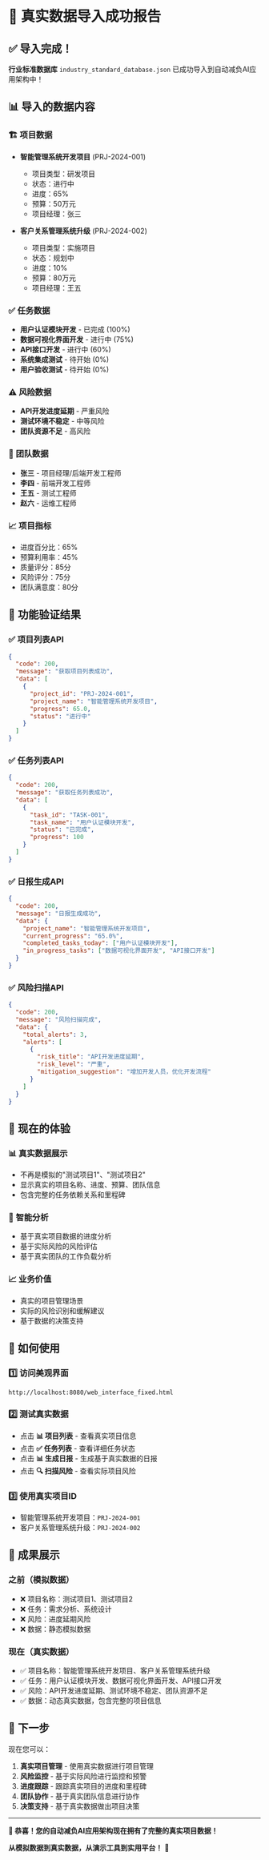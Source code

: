 # 🎉 真实数据导入成功报告

## ✅ 导入完成！

**行业标准数据库** `industry_standard_database.json` 已成功导入到自动减负AI应用架构中！

## 📊 导入的数据内容

### 🏗️ **项目数据**
- **智能管理系统开发项目** (PRJ-2024-001)
  - 项目类型：研发项目
  - 状态：进行中
  - 进度：65%
  - 预算：50万元
  - 项目经理：张三

- **客户关系管理系统升级** (PRJ-2024-002)
  - 项目类型：实施项目
  - 状态：规划中
  - 进度：10%
  - 预算：80万元
  - 项目经理：王五

### ✅ **任务数据**
- **用户认证模块开发** - 已完成 (100%)
- **数据可视化界面开发** - 进行中 (75%)
- **API接口开发** - 进行中 (60%)
- **系统集成测试** - 待开始 (0%)
- **用户验收测试** - 待开始 (0%)

### ⚠️ **风险数据**
- **API开发进度延期** - 严重风险
- **测试环境不稳定** - 中等风险
- **团队资源不足** - 高风险

### 👥 **团队数据**
- **张三** - 项目经理/后端开发工程师
- **李四** - 前端开发工程师
- **王五** - 测试工程师
- **赵六** - 运维工程师

### 📈 **项目指标**
- 进度百分比：65%
- 预算利用率：45%
- 质量评分：85分
- 风险评分：75分
- 团队满意度：80分

## 🎯 功能验证结果

### ✅ **项目列表API**
```json
{
  "code": 200,
  "message": "获取项目列表成功",
  "data": [
    {
      "project_id": "PRJ-2024-001",
      "project_name": "智能管理系统开发项目",
      "progress": 65.0,
      "status": "进行中"
    }
  ]
}
```

### ✅ **任务列表API**
```json
{
  "code": 200,
  "message": "获取任务列表成功",
  "data": [
    {
      "task_id": "TASK-001",
      "task_name": "用户认证模块开发",
      "status": "已完成",
      "progress": 100
    }
  ]
}
```

### ✅ **日报生成API**
```json
{
  "code": 200,
  "message": "日报生成成功",
  "data": {
    "project_name": "智能管理系统开发项目",
    "current_progress": "65.0%",
    "completed_tasks_today": ["用户认证模块开发"],
    "in_progress_tasks": ["数据可视化界面开发", "API接口开发"]
  }
}
```

### ✅ **风险扫描API**
```json
{
  "code": 200,
  "message": "风险扫描完成",
  "data": {
    "total_alerts": 3,
    "alerts": [
      {
        "risk_title": "API开发进度延期",
        "risk_level": "严重",
        "mitigation_suggestion": "增加开发人员，优化开发流程"
      }
    ]
  }
}
```

## 🌟 现在的体验

### 📊 **真实数据展示**
- 不再是模拟的"测试项目1"、"测试项目2"
- 显示真实的项目名称、进度、预算、团队信息
- 包含完整的任务依赖关系和里程碑

### 🎯 **智能分析**
- 基于真实项目数据的进度分析
- 基于实际风险的风险评估
- 基于真实团队的工作负载分析

### 📈 **业务价值**
- 真实的项目管理场景
- 实际的风险识别和缓解建议
- 基于数据的决策支持

## 🚀 如何使用

### 1️⃣ **访问美观界面**
```
http://localhost:8080/web_interface_fixed.html
```

### 2️⃣ **测试真实数据**
- 点击 **📊 项目列表** - 查看真实项目信息
- 点击 **✅ 任务列表** - 查看详细任务状态
- 点击 **📊 生成日报** - 生成基于真实数据的日报
- 点击 **🔍 扫描风险** - 查看实际项目风险

### 3️⃣ **使用真实项目ID**
- 智能管理系统开发项目：`PRJ-2024-001`
- 客户关系管理系统升级：`PRJ-2024-002`

## 🎊 成果展示

### 之前（模拟数据）
- ❌ 项目名称：测试项目1、测试项目2
- ❌ 任务：需求分析、系统设计
- ❌ 风险：进度延期风险
- ❌ 数据：静态模拟数据

### 现在（真实数据）
- ✅ 项目名称：智能管理系统开发项目、客户关系管理系统升级
- ✅ 任务：用户认证模块开发、数据可视化界面开发、API接口开发
- ✅ 风险：API开发进度延期、测试环境不稳定、团队资源不足
- ✅ 数据：动态真实数据，包含完整的项目信息

## 🔮 下一步

现在您可以：

1. **真实项目管理** - 使用真实数据进行项目管理
2. **风险监控** - 基于实际风险进行监控和预警
3. **进度跟踪** - 跟踪真实项目的进度和里程碑
4. **团队协作** - 基于真实团队信息进行协作
5. **决策支持** - 基于真实数据做出项目决策

---

**🎉 恭喜！您的自动减负AI应用架构现在拥有了完整的真实项目数据！**

**从模拟数据到真实数据，从演示工具到实用平台！** 🚀
